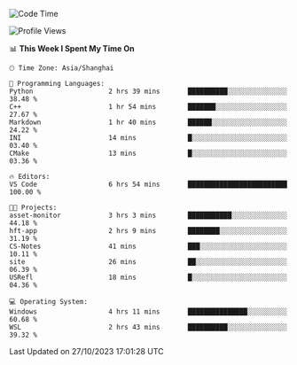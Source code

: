 <!--START_SECTION:waka-->
![Code Time](http://img.shields.io/badge/Code%20Time-1%2C326%20hrs%202%20mins-blue)

![Profile Views](http://img.shields.io/badge/Profile%20Views-1-blue)

📊 **This Week I Spent My Time On** 

```text
🕑︎ Time Zone: Asia/Shanghai

💬 Programming Languages: 
Python                   2 hrs 39 mins       ██████████░░░░░░░░░░░░░░░   38.48 % 
C++                      1 hr 54 mins        ███████░░░░░░░░░░░░░░░░░░   27.67 % 
Markdown                 1 hr 40 mins        ██████░░░░░░░░░░░░░░░░░░░   24.22 % 
INI                      14 mins             █░░░░░░░░░░░░░░░░░░░░░░░░   03.40 % 
CMake                    13 mins             █░░░░░░░░░░░░░░░░░░░░░░░░   03.36 % 

🔥 Editors: 
VS Code                  6 hrs 54 mins       █████████████████████████   100.00 % 

🐱‍💻 Projects: 
asset-monitor            3 hrs 3 mins        ███████████░░░░░░░░░░░░░░   44.18 % 
hft-app                  2 hrs 9 mins        ████████░░░░░░░░░░░░░░░░░   31.19 % 
CS-Notes                 41 mins             ███░░░░░░░░░░░░░░░░░░░░░░   10.11 % 
site                     26 mins             ██░░░░░░░░░░░░░░░░░░░░░░░   06.39 % 
USRefl                   18 mins             █░░░░░░░░░░░░░░░░░░░░░░░░   04.36 % 

💻 Operating System: 
Windows                  4 hrs 11 mins       ███████████████░░░░░░░░░░   60.68 % 
WSL                      2 hrs 43 mins       ██████████░░░░░░░░░░░░░░░   39.32 % 
```


 Last Updated on 27/10/2023 17:01:28 UTC
<!--END_SECTION:waka-->